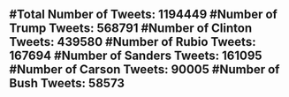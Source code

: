 #Total Number of Tweets: 1194449 
#Number of Trump Tweets: 568791
#Number of Clinton Tweets: 439580
#Number of Rubio Tweets: 167694
#Number of Sanders Tweets: 161095
#Number of Carson Tweets: 90005
#Number of Bush Tweets: 58573
---

